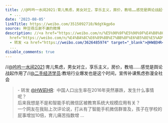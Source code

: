 ```yaml
---
title: //@吟吟一水间2021:育儿焦虑，男女对立，享乐主义，房价，教培……感觉是舆论战起作用了//@二手经济学员:教培行业爆发也是这个时间，宣传补课焦虑弥漫全社会
  - ...
date: '2023-08-05'
linkTitle: https://weibo.com/3515092710/NdgYAgp6o
source: 种豆得瓜谢不谦的微博
description: //<a href="https://weibo.com/n/%E5%90%9F%E5%90%9F%E4%B8%80%E6%B0%B4%E9%97%B42021">@吟吟一水间2021</a>:育儿焦虑，男女对立，享乐主义，房价，教培……感觉是舆论战起作用了//<a
  href="https://weibo.com/n/%E4%BA%8C%E6%89%8B%E7%BB%8F%E6%B5%8E%E5%AD%A6%E5%91%98">@二手经济学员</a>:教培行业爆发也是这个时间，宣传补课焦虑弥漫全社会<br><blockquote>
  - 转发 <a href="https://weibo.com/3626485974" target="_blank">@HW前HR</a>: 中国人口出生率在2016年突然暴跌，发生什么事情呢？<br>后来我想是不是和智能手机微信区被教育系统大规模应用有关？<br>一个网友在我贴上次评论说，打从有了智能手机微信群普及，孩子在学校的屁事增加10倍，育儿痛苦指数增
  ...
disable_comments: true
---
```

//<a href="https://weibo.com/n/%E5%90%9F%E5%90%9F%E4%B8%80%E6%B0%B4%E9%97%B42021">@吟吟一水间2021</a>:育儿焦虑，男女对立，享乐主义，房价，教培……感觉是舆论战起作用了//<a href="https://weibo.com/n/%E4%BA%8C%E6%89%8B%E7%BB%8F%E6%B5%8E%E5%AD%A6%E5%91%98">@二手经济学员</a>:教培行业爆发也是这个时间，宣传补课焦虑弥漫全社会<br><blockquote> - 转发 <a href="https://weibo.com/3626485974" target="_blank">@HW前HR</a>: 中国人口出生率在2016年突然暴跌，发生什么事情呢？<br>后来我想是不是和智能手机微信区被教育系统大规模应用有关？<br>一个网友在我贴上次评论说，打从有了智能手机微信群普及，孩子在学校的屁事增加10倍，育儿痛苦指数增 ...